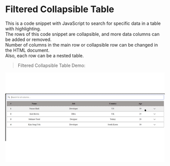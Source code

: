 # Filtered Collapsible Table 
This is a code snippet with JavaScript to search for specific data in a table with highlighting.   
The rows of this code snippet are collapsible, and more data columns can be added or removed.   
Number of columns in the main row or collapsible row can be changed in the HTML document.   
Also, each row can be a nested table.   

> Filtered Collapsible Table Demo:  

![](https://github.com/nasser-hadi/filtered-collapsible-table/blob/master/assets/gif/table1.gif)   